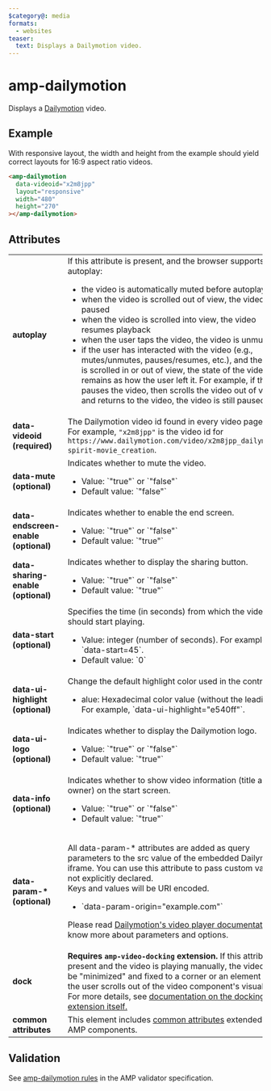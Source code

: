 ```yaml
---
$category@: media
formats:
  - websites
teaser:
  text: Displays a Dailymotion video.
---
```


<!---
Copyright 2016 The AMP HTML Authors. All Rights Reserved.

Licensed under the Apache License, Version 2.0 (the "License");
you may not use this file except in compliance with the License.
You may obtain a copy of the License at

      http://www.apache.org/licenses/LICENSE-2.0

Unless required by applicable law or agreed to in writing, software
distributed under the License is distributed on an "AS-IS" BASIS,
WITHOUT WARRANTIES OR CONDITIONS OF ANY KIND, either express or implied.
See the License for the specific language governing permissions and
limitations under the License.
-->

# amp-dailymotion

Displays a <a href="http://www.dailymotion.com/">Dailymotion</a> video.

## Example

With responsive layout, the width and height from the example should yield correct layouts for 16:9 aspect ratio videos.

```html
<amp-dailymotion
  data-videoid="x2m8jpp"
  layout="responsive"
  width="480"
  height="270"
></amp-dailymotion>
```

## Attributes

<table>
  <tr>
    <td width="40%"><strong>autoplay</strong></td>
    <td>If this attribute is present, and the browser supports autoplay:</p>
<ul>
  <li>the video is automatically muted before autoplay starts</li>
  <li>when the video is scrolled out of view, the video is paused</li>
  <li>when the video is scrolled into view, the video resumes playback</li>
  <li>when the user taps the video, the video is unmuted</li>
  <li>if the user has interacted with the video (e.g., mutes/unmutes, pauses/resumes, etc.), and the video is scrolled in or out of view, the state of the video remains as how the user left it. For example, if the user pauses the video, then scrolls the video out of view and returns to the video, the video is still paused.</li>
</ul></td>
  </tr>
  <tr>
    <td width="40%"><strong>data-videoid (required)</strong></td>
    <td>The Dailymotion video id found in every video page URL. For example, <code>"x2m8jpp"</code> is the video id for <code>https://www.dailymotion.com/video/x2m8jpp_dailymotion-spirit-movie_creation</code>.</td>
  </tr>
  <tr>
    <td width="40%"><strong>data-mute (optional)</strong></td>
    <td>Indicates whether to mute the video.</p>
<ul>
  <li>Value: `"true"` or `"false"`</li>
  <li>Default value: `"false"`</li>
</ul></td>
  </tr>
  <tr>
    <td width="40%"><strong>data-endscreen-enable (optional)</strong></td>
    <td>Indicates whether to enable the end screen.</p>
<ul>
  <li>Value: `"true"` or `"false"`</li>
  <li>Default value: `"true"`</li>
</ul></td>
  </tr>
  <tr>
    <td width="40%"><strong>data-sharing-enable (optional)</strong></td>
    <td>Indicates whether to display the sharing button.</p>
<ul>
  <li>Value: `"true"` or `"false"`</li>
  <li>Default value: `"true"`</li>
</ul></td>
  </tr>
  <tr>
    <td width="40%"><strong>data-start (optional)</strong></td>
    <td>Specifies the time (in seconds) from which the video should start playing.</p>
<ul>
  <li>Value: integer (number of seconds). For example, `data-start=45`.</li>
  <li>Default value: `0`</li>
</ul></td>
  </tr>
  <tr>
    <td width="40%"><strong>data-ui-highlight (optional)</strong></td>
    <td>Change the default highlight color used in the controls.</p>
<ul>
  <li>alue: Hexadecimal color value (without the leading #). For example, `data-ui-highlight="e540ff"`.</li>
</ul></td>
  </tr>
  <tr>
    <td width="40%"><strong>data-ui-logo (optional)</strong></td>
    <td>Indicates whether to display the Dailymotion logo.</p>
<ul>
  <li>Value: `"true"` or `"false"`</li>
  <li>Default value: `"true"`</li>
</ul></td>
  </tr>
  <tr>
    <td width="40%"><strong>data-info (optional)</strong></td>
    <td>Indicates whether to show video information (title and owner) on the start screen.</p>
<ul>
  <li>Value: `"true"` or `"false"`</li>
  <li>Default value: `"true"`</li>
</ul></td>
  </tr>
  <tr>
    <td width="40%"><strong>data-param-* (optional)</strong></td>
    <td><p>All data-param-* attributes are added as query parameters to the src value of the embedded Dailymotion iframe. You can use this attribute to pass custom values not explicitly declared.<br>Keys and values will be URI encoded.</p>
<ul>
  <li>`data-param-origin="example.com"`</li>
</ul>
<p>Please read <a href="https://developer.dailymotion.com/player#player-parameters">Dailymotion's video player documentation</a> to know more about parameters and options.</p></td>
  </tr>
  <tr>
    <td width="40%"><strong>dock</strong></td>
    <td><strong>Requires <code>amp-video-docking</code> extension.</strong> If this attribute is present and the video is playing manually, the video will be "minimized" and fixed to a corner or an element when the user scrolls out of the video component's visual area.
    For more details, see <a href="https://amp.dev/documentation/components/amp-video-docking">documentation on the docking extension itself.</a></td>
  </tr>
  <tr>
    <td width="40%"><strong>common attributes</strong></td>
    <td>This element includes <a href="https://amp.dev/documentation/guides-and-tutorials/learn/common_attributes">common attributes</a> extended to AMP components.</td>
  </tr>
</table>

## Validation

See [amp-dailymotion rules](https://github.com/ampproject/amphtml/blob/master/extensions/amp-dailymotion/validator-amp-dailymotion.protoascii) in the AMP validator specification.
